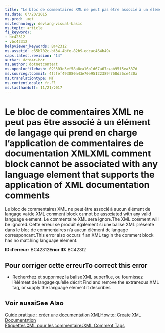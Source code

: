 ```yaml
---
title: "Le bloc de commentaires XML ne peut pas être associé à un élément de langage qui prend en charge l’application de commentaires de documentation XML"
ms.date: 07/20/2015
ms.prod: .net
ms.technology: devlang-visual-basic
ms.topic: article
f1_keywords:
- bc42312
- vbc42312
helpviewer_keywords: BC42312
ms.assetid: c65b702c-b634-4bfe-82b9-edcac464b494
caps.latest.revision: "14"
author: dotnet-bot
ms.author: dotnetcontent
ms.openlocfilehash: 023303e3ef58a8ea16b1d67a67c4ab95f5ea387d
ms.sourcegitcommit: 4f3fef493080a43e70e951223894768d36ce430a
ms.translationtype: MT
ms.contentlocale: fr-FR
ms.lasthandoff: 11/21/2017
---
```

# <a name="xml-comment-block-cannot-be-associated-with-any-language-element-that-supports-the-application-of-xml-documentation-comments"></a><span data-ttu-id="e8d9d-102">Le bloc de commentaires XML ne peut pas être associé à un élément de langage qui prend en charge l’application de commentaires de documentation XML</span><span class="sxs-lookup"><span data-stu-id="e8d9d-102">XML comment block cannot be associated with any language element that supports the application of XML documentation comments</span></span>
<span data-ttu-id="e8d9d-103">Le bloc de commentaires XML ne peut être associé à aucun élément de langage valide.</span><span class="sxs-lookup"><span data-stu-id="e8d9d-103">XML comment block cannot be associated with any valid language element.</span></span> <span data-ttu-id="e8d9d-104">Le commentaire XML sera ignoré.</span><span class="sxs-lookup"><span data-stu-id="e8d9d-104">The XML comment will be ignored.</span></span> <span data-ttu-id="e8d9d-105">Cette erreur se produit également si une balise XML présente dans le bloc de commentaires n’a aucun élément de langage correspondant.</span><span class="sxs-lookup"><span data-stu-id="e8d9d-105">This error also occurs if an XML tag in the comment block has no matching language element.</span></span>  
  
 <span data-ttu-id="e8d9d-106">**ID d’erreur :** BC42312</span><span class="sxs-lookup"><span data-stu-id="e8d9d-106">**Error ID:** BC42312</span></span>  
  
## <a name="to-correct-this-error"></a><span data-ttu-id="e8d9d-107">Pour corriger cette erreur</span><span class="sxs-lookup"><span data-stu-id="e8d9d-107">To correct this error</span></span>  
  
-   <span data-ttu-id="e8d9d-108">Recherchez et supprimez la balise XML superflue, ou fournissez l’élément de langage qu’elle décrit.</span><span class="sxs-lookup"><span data-stu-id="e8d9d-108">Find and remove the extraneous XML tag, or supply the language element it describes.</span></span>  
  
## <a name="see-also"></a><span data-ttu-id="e8d9d-109">Voir aussi</span><span class="sxs-lookup"><span data-stu-id="e8d9d-109">See Also</span></span>  
 [<span data-ttu-id="e8d9d-110">Guide pratique : créer une documentation XML</span><span class="sxs-lookup"><span data-stu-id="e8d9d-110">How to: Create XML Documentation</span></span>](../../visual-basic/programming-guide/program-structure/how-to-create-xml-documentation.md)  
 [<span data-ttu-id="e8d9d-111">Étiquettes XML pour les commentaires</span><span class="sxs-lookup"><span data-stu-id="e8d9d-111">XML Comment Tags</span></span>](../../visual-basic/language-reference/xmldoc/recommended-xml-tags-for-documentation-comments.md)
